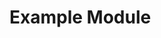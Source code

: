 <!--
SPDX-FileCopyrightText: 2024-present Stuart Ellis <stuart@stuartellis.name>

SPDX-License-Identifier: MIT
-->

# Example Module
